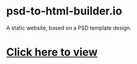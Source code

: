 # psd-to-html-builder.io

A static website, based on a PSD template design.

# [Click here to view](https://kubikill.github.io/psd-to-html-builder.io/)
